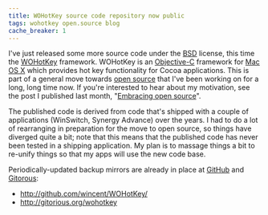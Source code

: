 ```yaml
---
title: WOHotKey source code repository now public
tags: wohotkey open.source blog
cache_breaker: 1
---
```


I've just released some more source code under the [BSD](/wiki/BSD) license, this time the [WOHotKey](/wiki/WOHotKey) framework. WOHotKey is an [Objective-C](/wiki/Objective-C) framework for [Mac OS X](/wiki/Mac_OS_X) which provides hot key functionality for Cocoa applications. This is part of a general move towards [open source](/wiki/open_source) that I've been working on for a long, long time now. If you're interested to hear about my motivation, see the post I published last month, "[Embracing open source](/blog/embracing-open-source)".

The published code is derived from code that's shipped with a couple of applications (WinSwitch, Synergy Advance) over the years. I had to do a lot of rearranging in preparation for the move to open source, so things have diverged quite a bit; note that this means that the published code has never been tested in a shipping application. My plan is to massage things a bit to re-unify things so that my apps will use the new code base.

Periodically-updated backup mirrors are already in place at [GitHub](/wiki/GitHub) and [Gitorous](/wiki/Gitorous):

-   <http://github.com/wincent/WOHotKey/>
-   <http://gitorious.org/wohotkey>
